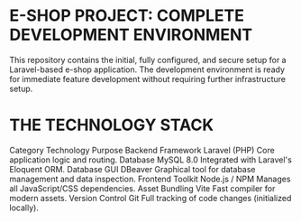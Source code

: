 # E-SHOP PROJECT: COMPLETE DEVELOPMENT ENVIRONMENT

This repository contains the initial, fully configured, and secure setup for a Laravel-based e-shop application. The development environment is ready for immediate feature development without requiring further infrastructure setup.

# THE TECHNOLOGY STACK

Category	Technology	Purpose
Backend Framework	Laravel (PHP)	Core application logic and routing.
Database	MySQL 8.0	Integrated with Laravel's Eloquent ORM.
Database GUI	DBeaver	Graphical tool for database management and data inspection.
Frontend Toolkit	Node.js / NPM	Manages all JavaScript/CSS dependencies.
Asset Bundling	Vite	Fast compiler for modern assets.
Version Control	Git	Full tracking of code changes (initialized locally).